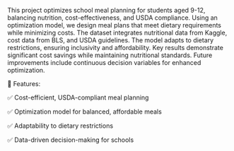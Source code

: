 This project optimizes school meal planning for students aged 9-12, balancing nutrition, cost-effectiveness, and USDA compliance. Using an optimization model, we design meal plans that meet dietary requirements while minimizing costs. The dataset integrates nutritional data from Kaggle, cost data from BLS, and USDA guidelines. The model adapts to dietary restrictions, ensuring inclusivity and affordability. Key results demonstrate significant cost savings while maintaining nutritional standards. Future improvements include continuous decision variables for enhanced optimization.

🔗 Features:

✅ Cost-efficient, USDA-compliant meal planning

✅ Optimization model for balanced, affordable meals

✅ Adaptability to dietary restrictions

✅ Data-driven decision-making for schools
